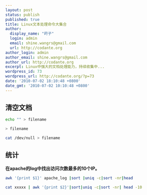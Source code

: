 ```yaml
---
layout: post
status: publish
published: true
title: Linux文本处理命令大集合
author:
  display_name: "莳子"
  login: admin
  email: shine.wangrs@gmail.com
  url: http://codante.org
author_login: admin
author_email: shine.wangrs@gmail.com
author_url: http://codante.org
excerpt: Linux中强大的文档处理能力，持续收集中...
wordpress_id: 73
wordpress_url: http://codante.org/?p=73
date: '2010-07-02 18:10:48 +0800'
date_gmt: '2010-07-02 10:10:48 +0800'
---
```


## 清空文档

```bash
echo "" > filename
```

```bash
> filename
```

```bash
cat /dev/null > filename
```

## 统计

**在apache的log中找出访问次数最多的10个IP。**

```bash
awk '{print $1}' apache_log |sort |uniq -c|sort -nr|head
```

```bash
cat xxxxx | awk '{print $2}'|sort|uniq -c|sort -nr| head -10
```